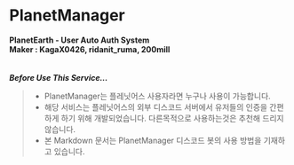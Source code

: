 # PlanetManager
**PlanetEarth - User Auto Auth System   
Maker : KagaX0426, ridanit_ruma, 200mill**
<br />
<br />
<br />
***Before Use This Service...***
> - PlanetManager는 플레닛어스 사용자라면 누구나 사용이 가능합니다.   
> - 해당 서비스는 플레닛어스의 외부 디스코드 서버에서 유저들의 인증을 간편하게 하기 위해 개발되었습니다. 다른목적으로 사용하는것은 추천해 드리지 않습니다.
> - 본 Markdown 문서는 PlanetManager 디스코드 봇의 사용 방법을 기재하고 있습니다.
